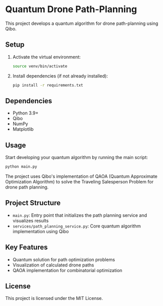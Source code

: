 # Quantum Drone Path-Planning

This project develops a quantum algorithm for drone path-planning using Qibo.

## Setup

1. Activate the virtual environment:
   ```bash
   source venv/bin/activate
   ```
2. Install dependencies (if not already installed):
   ```bash
   pip install -r requirements.txt
   ```

## Dependencies

- Python 3.9+
- Qibo
- NumPy
- Matplotlib

## Usage

Start developing your quantum algorithm by running the main script:
```bash
python main.py
```

The project uses Qibo's implementation of QAOA (Quantum Approximate Optimization Algorithm) to solve the Traveling Salesperson Problem for drone path planning.

## Project Structure

- `main.py`: Entry point that initializes the path planning service and visualizes results
- `services/path_planning_service.py`: Core quantum algorithm implementation using Qibo

## Key Features

- Quantum solution for path optimization problems
- Visualization of calculated drone paths
- QAOA implementation for combinatorial optimization

## License

This project is licensed under the MIT License.
